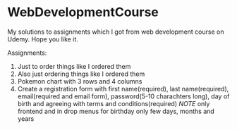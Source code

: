 # WebDevelopmentCourse
My solutions to assignments which I got from web development course on Udemy. Hope you like it.

Assignments:
  1. Just to order things like I ordered them
  2. Also just ordering things like I ordered them
  3. Pokemon chart with 3 rows and 4 columns
  4. Create a registration form with first name(required), last name(required), email(required and email form), password(5-10 charachters long), day of birth and agreeing with terms and conditions(required) *NOTE* only frontend and in drop menus for birthday only few days, months and years
